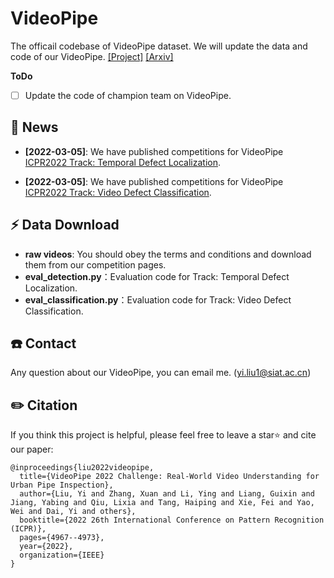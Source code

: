 # VideoPipe
The officail codebase of VideoPipe dataset. We will update the data and code of our VideoPipe.
[[Project]](https://videopipe.github.io/)    [[Arxiv]](https://arxiv.org/abs/2210.11158)   

**ToDo**

- [ ] Update the code of champion team on VideoPipe.



## 📰 News

* **[2022-03-05]**: We have published competitions for VideoPipe [ICPR2022 Track: Temporal Defect Localization](https://codalab.lisn.upsaclay.fr/competitions/2284).

* **[2022-03-05]**: We have published competitions for VideoPipe [ICPR2022 Track: Video Defect Classification](https://codalab.lisn.upsaclay.fr/competitions/2232).



## ⚡️ Data Download

* **raw videos**: You should obey the terms and conditions and download them from our competition pages.
* **eval_detection.py**：Evaluation code for Track: Temporal Defect Localization.
* **eval_classification.py**：Evaluation code for Track: Video Defect Classification.


## ☎️ Contact 

Any question about our VideoPipe, you can email me. (yi.liu1@siat.ac.cn)





## ✏️ Citation

If you think this project is helpful, please feel free to leave a star⭐️ and cite our paper:
```
@inproceedings{liu2022videopipe,
  title={VideoPipe 2022 Challenge: Real-World Video Understanding for Urban Pipe Inspection},
  author={Liu, Yi and Zhang, Xuan and Li, Ying and Liang, Guixin and Jiang, Yabing and Qiu, Lixia and Tang, Haiping and Xie, Fei and Yao, Wei and Dai, Yi and others},
  booktitle={2022 26th International Conference on Pattern Recognition (ICPR)},
  pages={4967--4973},
  year={2022},
  organization={IEEE}
}
```
